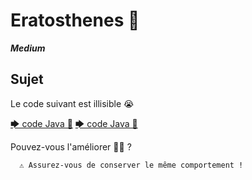 # Eratosthenes 📜


**_Medium_**

## Sujet

Le code suivant est illisible 😭

[🡆 code Java 🤬](https://github.com/geleouet/exercices/blob/master/Eratosthenes/App.java)
[🡆 code Java 🤬](https://github.com/geleouet/exercices/blob/master/Eratosthenes/Program.cs)

Pouvez-vous l'améliorer  🔧🔨 ?  



      ⚠️ Assurez-vous de conserver le même comportement !

